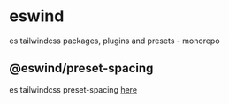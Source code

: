 # eswind

es tailwindcss packages, plugins and presets - monorepo

## @eswind/preset-spacing

es tailwindcss preset-spacing [here](https://github.com/esoto76/eswind/tree/main/packages/preset-spacing#readme)

